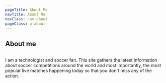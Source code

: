 ```yaml
---
pageTitle: About Me
navTitle: About Me
navClass: nav-about
pageClass: p-about
---
```


## About me

<div class="aboutme">

<picture>
<img
sizes="(max-width: 304px) 100vw, 304px"
srcset="
/css/img/aboutme_wehxwy_c_scale,w_50.jpg 50w,
/css/img/aboutme_wehxwy_c_scale,w_304.jpg 304w"
src="aboutme_wehxwy_c_scale,w_304.jpg"
alt="">
</picture>

<p>I am a technologist and soccer fan. This site gathers the latest information about soccer competitions around the world and most importantly, the most popular live matches happening today so that you don't miss any of the action. 
</p>

</div>
